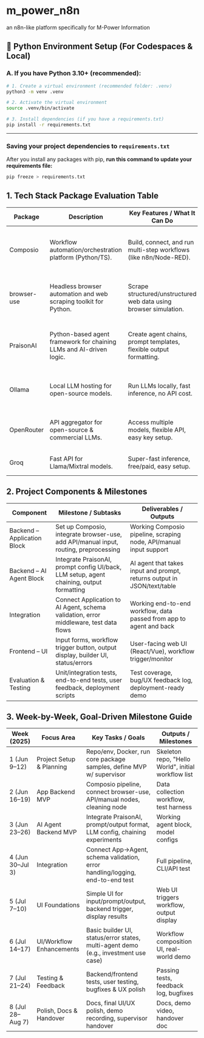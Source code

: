 # m_power_n8n
an n8n-like platform specifically for M-Power Information

## 🐍 Python Environment Setup (For Codespaces & Local)

### A. If you have Python 3.10+ (recommended):

```bash
# 1. Create a virtual environment (recommended folder: .venv)
python3 -m venv .venv

# 2. Activate the virtual environment
source .venv/bin/activate

# 3. Install dependencies (if you have a requirements.txt)
pip install -r requirements.txt
```
---

### Saving your project dependencies to `requirements.txt`

After you install any packages with pip, **run this command to update your requirements file:**

```bash
pip freeze > requirements.txt
```

## 1. Tech Stack Package Evaluation Table
| Package     | Description                                                         | Key Features / What It Can Do                                      | Pros                                          | Cons                                            | Component Fit                    |
| ----------- | ------------------------------------------------------------------- | ------------------------------------------------------------------ | --------------------------------------------- | ----------------------------------------------- | -------------------------------- |
| Composio    | Workflow automation/orchestration platform (Python/TS).             | Build, connect, and run multi-step workflows (like n8n/Node-RED).  | Open-source, modular, workflow builder, API.  | Newer project, docs still maturing.             | Core orchestration for app block |
| browser-use | Headless browser automation and web scraping toolkit for Python.    | Scrape structured/unstructured web data using browser simulation.  | Flexible, supports SPA/web apps, open source. | Requires headless browser, some learning curve. | Data collection/scraping         |
| PraisonAI   | Python-based agent framework for chaining LLMs and AI-driven logic. | Create agent chains, prompt templates, flexible output formatting. | Scriptable, multi-format, works with any LLM. | UI not included, smaller community.             | AI Agent logic/chaining          |
| Ollama      | Local LLM hosting for open-source models.                           | Run LLMs locally, fast inference, no API cost.                     | Free, fast, private.                          | Needs hardware, some models less capable.       | LLM backend for PraisonAI        |
| OpenRouter  | API aggregator for open-source & commercial LLMs.                   | Access multiple models, flexible API, easy key setup.              | Flexible, multi-model, fallback easy.         | Free tier limits, external dependency.          | LLM backend for PraisonAI        |
| Groq        | Fast API for Llama/Mixtral models.                                  | Super-fast inference, free/paid, easy setup.                       | Fastest inference.                            | Free tier limited, API key needed.              | LLM backend for PraisonAI        |

## 2. Project Components & Milestones
| Component                   | Milestone / Subtasks                                                                     | Deliverables / Outputs                                                  |
| --------------------------- | ---------------------------------------------------------------------------------------- | ----------------------------------------------------------------------- |
| Backend – Application Block | Set up Composio, integrate browser-use, add API/manual input, routing, preprocessing     | Working Composio pipeline, scraping node, API/manual input support      |
| Backend – AI Agent Block    | Integrate PraisonAI, prompt config UI/back, LLM setup, agent chaining, output formatting | AI agent that takes input and prompt, returns output in JSON/text/table |
| Integration                 | Connect Application to AI Agent, schema validation, error middleware, test data flows    | Working end-to-end workflow, data passed from app to agent and back     |
| Frontend – UI               | Input forms, workflow trigger button, output display, builder UI, status/errors          | User-facing web UI (React/Vue), workflow trigger/monitor                |
| Evaluation & Testing        | Unit/integration tests, end-to-end tests, user feedback, deployment scripts              | Test coverage, bug/UX feedback log, deployment-ready demo               |

## 3. Week-by-Week, Goal-Driven Milestone Guide
| Week (2025)      | Focus Area               | Key Tasks / Goals                                                                   | Outputs / Milestones                                |
| ---------------- | ------------------------ | ----------------------------------------------------------------------------------- | --------------------------------------------------- |
| 1 (Jun 9–12)     | Project Setup & Planning | Repo/env, Docker, run core package samples, define MVP w/ supervisor                | Skeleton repo, "Hello World", initial workflow list |
| 2 (Jun 16–19)    | App Backend MVP          | Composio pipeline, connect browser-use, API/manual nodes, cleaning node             | Data collection workflow, test harness              |
| 3 (Jun 23–26)    | AI Agent Backend MVP     | Integrate PraisonAI, prompt/output format, LLM config, chaining experiments         | Working agent block, model configs                  |
| 4 (Jun 30–Jul 3) | Integration              | Connect App→Agent, schema validation, error handling/logging, end-to-end test       | Full pipeline, CLI/API test                         |
| 5 (Jul 7–10)     | UI Foundations           | Simple UI for input/prompt/output, backend trigger, display results                 | Web UI triggers workflow, output display            |
| 6 (Jul 14–17)    | UI/Workflow Enhancements | Basic builder UI, status/error states, multi-agent demo (e.g., investment use case) | Workflow composition UI, real-world demo            |
| 7 (Jul 21–24)    | Testing & Feedback       | Backend/frontend tests, user testing, bugfixes & UX polish                          | Passing tests, feedback log, bugfixes               |
| 8 (Jul 28–Aug 7) | Polish, Docs & Handover  | Docs, final UI/UX polish, demo recording, supervisor handover                       | Docs, demo video, handover doc                      |
